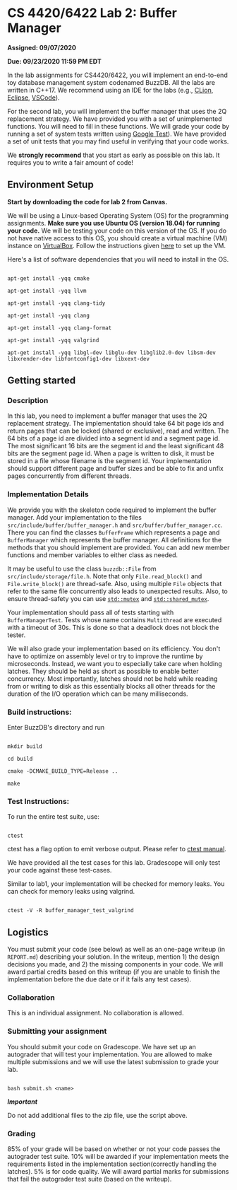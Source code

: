 
  

#  CS 4420/6422 Lab 2: Buffer Manager

  

**Assigned: 09/07/2020**

  

**Due: 09/23/2020 11:59 PM EDT**

  
  

In the lab assignments for CS4420/6422, you will implement an end-to-end toy database management system codenamed BuzzDB. All the labs are written in C++17. We recommend using an IDE for the labs (e.g., [CLion](https://www.jetbrains.com/clion/), [Eclipse](http://www.eclipse.org/cdt/), [VSCode](https://code.visualstudio.com/)).

  

For the second lab, you will implement the buffer manager that uses the 2Q replacement strategy. We have provided you with a set of unimplemented functions. You will need to fill in these functions. We will grade your code by running a set of system tests written using [Google Test](https://github.com/google/googletest)). We have provided a set of unit tests that you may find useful in verifying that your code works.

  

We **strongly recommend** that you start as early as possible on this lab. It requires you to write a fair amount of code!

  

##  Environment Setup

  

**Start by downloading the code for lab 2 from Canvas.**

  

We will be using a Linux-based Operating System (OS) for the programming assignments. **Make sure you use Ubuntu OS (version 18.04) for running your code.** We will be testing your code on this version of the OS. If you do not have native access to this OS, you should create a virtual machine (VM) instance on [VirtualBox](https://www.virtualbox.org/wiki/Downloads). Follow the instructions given [here](https://linuxhint.com/install_ubuntu_18-04_virtualbox/) to set up the VM.

  

Here's a list of software dependencies that you will need to install in the OS.

  

```

apt-get install -yqq cmake

apt-get install -yqq llvm

apt-get install -yqq clang-tidy

apt-get install -yqq clang

apt-get install -yqq clang-format

apt-get install -yqq valgrind

apt-get install -yqq libgl-dev libglu-dev libglib2.0-dev libsm-dev libxrender-dev libfontconfig1-dev libxext-dev

```

  

##  Getting started

###  Description

In this lab, you need to implement a buffer manager that uses the 2Q replacement strategy. The implementation should take 64 bit page ids and return pages that can be locked (shared or exclusive), read and written. The 64 bits of a page id are divided into a segment id and a segment page id. The most significant 16 bits are the segment id and the least significant 48 bits are the segment page id. When a page is written to disk, it must be stored in a file whose filename is the segment id. Your implementation should support different page and buffer sizes and be able to fix and unfix pages concurrently from different threads.

  

###  Implementation Details

We provide you with the skeleton code required to implement the buffer manager. Add your implementation to the files `src/include/buffer/buffer_manager.h` and `src/buffer/buffer_manager.cc`. There you can find the classes `BufferFrame` which represents a page and `BufferManager` which represents the buffer manager. All definitions for the methods that you should implement are provided. You can add new member functions and member variables to either class as needed.

  

It may be useful to use the class `buzzdb::File` from `src/include/storage/file.h`. Note that only `File.read_block()` and `File.write_block()` are thread-safe. Also, using multiple `File` objects that refer to the same file concurrently also leads to unexpected results. Also, to ensure thread-safety you can use [`std::mutex`]([https://en.cppreference.com/w/cpp/thread/mutex](https://en.cppreference.com/w/cpp/thread/mutex)) and [`std::shared_mutex`](https://en.cppreference.com/w/cpp/thread/shared_mutex).

  

Your implementation should pass all of tests starting with `BufferManagerTest`. Tests whose name contains `Multithread` are executed with a timeout of 30s. This is done so that a deadlock does not block the tester. 
  

We will also grade your implementation based on its efficiency. You don't have to optimize on assembly level or try to improve the runtime by microseconds. Instead, we want you to especially take care when holding latches. They should be held as short as possible to enable better concurrency. Most importantly, latches should not be held while reading from or writing to disk as this essentially blocks all other threads for the duration of the I/O operation which can be many milliseconds.

  

###  Build instructions:

Enter BuzzDB's directory and run

```

mkdir build

cd build

cmake -DCMAKE_BUILD_TYPE=Release ..

make

```

###  Test Instructions:

To run the entire test suite, use:

```

ctest

```

ctest has a flag option to emit verbose output. Please refer to [ctest manual](https://cmake.org/cmake/help/latest/manual/ctest.1.html#ctest-1).

  

We have provided all the test cases for this lab. Gradescope will only test your code against these test-cases.

Similar to lab1, your implementation will be checked for memory leaks. You can check for memory leaks using valgrind.

```

ctest -V -R buffer_manager_test_valgrind

```

  
  

##  Logistics

  

You must submit your code (see below) as well as an one-page writeup (in `REPORT.md`) describing your solution. In the writeup, mention 1) the design decisions you made, and 2) the missing components in your code. We will award partial credits based on this writeup (if you are unable to finish the implementation before the due date or if it fails any test cases).

  

###  Collaboration

  

This is an individual assignment. No collaboration is allowed.

  

###  Submitting your assignment

You should submit your code on Gradescope. We have set up an autograder that will test your implementation. You are allowed to make multiple submissions and we will use the latest submission to grade your lab.

  

```

bash submit.sh <name>

```

  

***Important***

Do not add additional files to the zip file, use the script above.

  

###  Grading

85% of your grade will be based on whether or not your code passes the autograder test suite. 10% will be awarded if your implementation meets the requirements listed in the implementation section(correctly handling the latches). 5% is for code quality. We will award partial marks for submissions that fail the autograder test suite (based on the writeup).